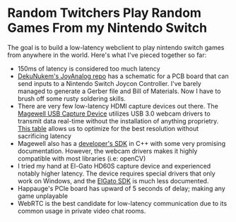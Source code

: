 # Random Twitchers Play Random Games From my Nintendo Switch

The goal is to build a low-latency webclient to play nintendo switch games from anywhere in the world.
Here's what I've pieced together so far:
* 150ms of latency is considered too much latency
* [DekuNukem's JoyAnalog repo](https://github.com/dekuNukem/joyAnalog) has a schematic for a PCB board that can send inputs to a Nintendo Switch Joycon Controller. I've barely managed to generate a Gerber file and Bill of Materials. Now I have to brush off some rusty soldering skills.
* There are very few low-latency HDMI capture devices out there. The [Magewell USB Capture Device](https://www.amazon.com/d/B00I16VQOY) utilizes USB 3.0 webcam drivers to transmit data real-time without the installation of anything proprietry. [This table](http://www.magewell.com/blog/4/detail) allows us to optimize for the best resolution without sacrificing latency
* Magewell also has a [developer's SDK](http://www.magewell.com/sdk) in C++ with some very promising documentation. However, the webcam drivers makes it highly compatible with most libraries (i.e: openCV)
* I tried my hand at El-Gato HD60S capture device and experienced notably higher latency. The device requires special drivers that only work on Windows, and the [ElGato SDK](https://github.com/elgatosf/gamecapture) is much less documented.
* Happauge's PCIe board has upward of 5 seconds of delay; making any game unplayable
* WebRTC is the best candidate for low-latency communication due to its common usage in private video chat rooms.
